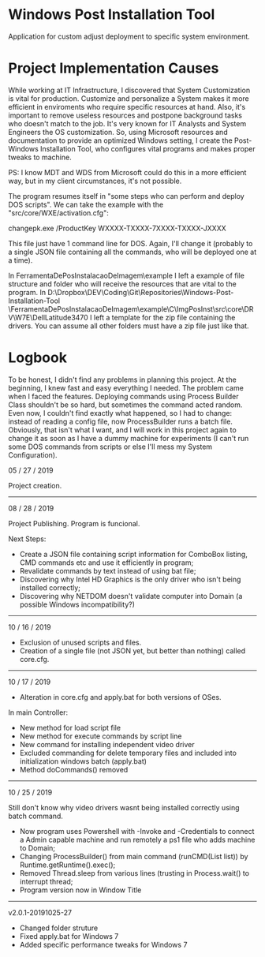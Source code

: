 # Windows Post Installation Tool
 Application for custom adjust deployment to specific system environment.


# Project Implementation Causes

 While working at IT Infrastructure, I discovered that System Customization is
 vital for production. Customize and personalize a System makes it more efficient
 in enviroments who require specific resources at hand. Also, it's important to
 remove useless resources and postpone background tasks who doesn't match to
 the job.
 It's very known for IT Analysts and System Engineers the OS customization. So,
 using Microsoft resources and documentation to provide an optimized Windows setting,
 I create the Post-Windows Installation Tool, who configures vital programs and makes
 proper tweaks to machine.
 
 PS: I know MDT and WDS from Microsoft could do this in a more efficient way, but in my
 client circumstances, it's not possible.
 
 
 The program resumes itself in "some steps who can perform and deploy DOS scripts". We can
 take the example with the "src/core/WXE/activation.cfg":
 
 changepk.exe /ProductKey WXXXX-TXXXX-7XXXX-TXXXX-JXXXX
 
 This file just have 1 command line for DOS. Again, I'll change it (probably to a single JSON
 file containing all the commands, who will be deployed one at a time).
 
 In FerramentaDePosInstalacaoDeImagem\example I left a example of file structure and
 folder who will receive the resources that are vital to the program.
 In D:\Dropbox\DEV\Coding\Git\Repositories\Windows-Post-Installation-Tool
 \FerramentaDePosInstalacaoDeImagem\example\C\ImgPosInst\src\core\DRV\W7E\DellLatitude3470
 I left a template for the zip file containing the drivers. You can assume all other folders must
 have a zip file just like that.

 
# Logbook

 To be honest, I didn't find any problems in planning this project. At the beginning, I
 knew fast and easy everything I needed. The problem came when I faced the features.
 Deploying commands using Process Builder Class shouldn't be so hard, but sometimes
 the command acted random. Even now, I couldn't find exactly what happened, so I had
 to change: instead of reading a config file, now ProcessBuilder runs a batch file.
 Obviously, that isn't what I want, and I will work in this project again to change it
 as soon as I have a dummy machine for experiments (I can't run some DOS commands from
 scripts or else I'll mess my System Configuration).
 
 
 05 / 27 / 2019
 
 Project creation.
 
 ----------------------------------------------------------------------------------------
 08 / 28 / 2019
 
 Project Publishing. Program is funcional.
 
 Next Steps: 
 
 - Create a JSON file containing script information for ComboBox listing, CMD
 commands etc and use it efficiently in program;
 - Revalidate commands by text instead of using bat file;
 - Discovering why Intel HD Graphics is the only driver who isn't being installed
 correctly;
 - Discovering why NETDOM doesn't validate computer into Domain (a possible Windows
 incompatibility?)
 
 -----------------------------------------------------------------------------------------
 10 / 16 / 2019
 
 - Exclusion of unused scripts and files.
 - Creation of a single file (not JSON yet, but better than nothing) called core.cfg.
 
 -----------------------------------------------------------------------------------------
 10 / 17 / 2019
 
 - Alteration in core.cfg and apply.bat for both versions of OSes.
 
In main Controller:

- New method for load script file
- New method for execute commands by script line
- New command for installing independent video driver
- Excluded commanding for delete temporary files and included into initialization windows batch (apply.bat)
- Method doCommands() removed

 -------------------------
 10 / 25 / 2019
 
 Still don't know why video drivers wasnt being installed correctly using batch command.
 
 - Now program uses Powershell with -Invoke and -Credentials to connect a Admin capable machine and run
 remotely a ps1 file who adds machine to Domain;
 - Changing ProcessBuilder() from main command (runCMD(List<String> list)) by Runtime.getRuntime().exec();
 - Removed Thread.sleep from various lines (trusting in Process.wait() to interrupt thread;
 - Program version now in Window Title
 -------------------------
 v2.0.1-20191025-27
 
- Changed folder struture
- Fixed apply.bat for Windows 7
- Added specific performance tweaks for Windows 7
 



